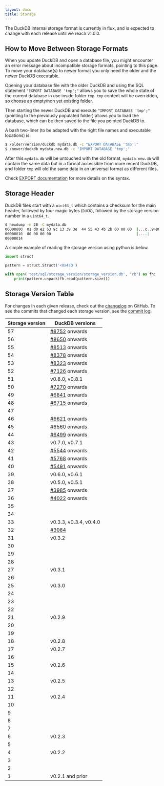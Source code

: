 ```yaml
---
layout: docu
title: Storage
---
```


The DuckDB internal storage format is currently in flux, and is expected to change with each release until we reach v1.0.0.

## How to Move Between Storage Formats

When you update DuckDB and open a database file, you might encounter an error message about incompatible storage formats, pointing to this page.
To move your database(s) to newer format you only need the older and the newer DuckDB executable.

Opening your database file with the older DuckDB and using the SQL statement `"EXPORT DATABASE 'tmp';"` allows you to save the whole state of the current database in use inside folder `tmp`.
`tmp` content will be overridden, so choose an empty/non yet existing folder.

Then starting the newer DuckDB and execute `"IMPORT DATABASE 'tmp';"` (pointing to the previously populated folder) allows you to load the database, which can be then saved to the file you pointed DuckDB to.

A bash two-liner (to be adapted with the right file names and executable locations) is:
```bash
$ /older/version/duckdb mydata.db -c "EXPORT DATABASE 'tmp';"
$ /newer/duckdb mydata.new.db -c "IMPORT DATABASE 'tmp';"
```

After this `mydata.db` will be untouched with the old format, `mydata.new.db` will contain the same data but in a format accessible from more recent DuckDB, and folder `tmp` will old the same data in an universal format as different files.

Check [EXPORT documentation](../docs/sql/statements/export) for more details on the syntax.

## Storage Header

DuckDB files start with a `uint64_t` which contains a checksum for the main header, followed by four magic bytes (`DUCK`), followed by the storage version number in a `uint64_t`.

```bash
$ hexdump -n 20 -C mydata.db
00000000  01 d0 e2 63 9c 13 39 3e  44 55 43 4b 2b 00 00 00  |...c..9>DUCK+...|
00000010  00 00 00 00                                       |....|
00000014
```

A simple example of reading the storage version using python is below.

```python
import struct

pattern = struct.Struct('<8x4sQ')

with open('test/sql/storage_version/storage_version.db', 'rb') as fh:
    print(pattern.unpack(fh.read(pattern.size)))
```

## Storage Version Table

For changes in each given release, check out the [changelog](https://github.com/duckdb/duckdb/releases) on GitHub.
To see the commits that changed each storage version, see the [commit log](https://github.com/duckdb/duckdb/commits/main/src/storage/storage_info.cpp).

| Storage version | DuckDB versions                                             |
|-----------------|-------------------------------------------------------------|
| 57              | [#8752](https://github.com/duckdb/duckdb/pull/8752) onwards |
| 56              | [#8650](https://github.com/duckdb/duckdb/pull/8650) onwards |
| 55              | [#8513](https://github.com/duckdb/duckdb/pull/8513) onwards |
| 54              | [#8378](https://github.com/duckdb/duckdb/pull/8378) onwards |
| 53              | [#8323](https://github.com/duckdb/duckdb/pull/8323) onwards |
| 52              | [#7126](https://github.com/duckdb/duckdb/pull/7126) onwards |
| 51              | v0.8.0, v0.8.1                                              |
| 50              | [#7270](https://github.com/duckdb/duckdb/pull/7270) onwards |
| 49              | [#6841](https://github.com/duckdb/duckdb/pull/6841) onwards |
| 48              | [#6715](https://github.com/duckdb/duckdb/pull/6715) onwards |
| 47              |                                                             |
| 46              | [#6621](https://github.com/duckdb/duckdb/pull/6621) onwards |
| 45              | [#6560](https://github.com/duckdb/duckdb/pull/6560) onwards |
| 44              | [#6499](https://github.com/duckdb/duckdb/pull/6499) onwards |
| 43              | v0.7.0, v0.7.1                                              |
| 42              | [#5544](https://github.com/duckdb/duckdb/pull/5544) onwards |
| 41              | [#5768](https://github.com/duckdb/duckdb/pull/5768) onwards |
| 40              | [#5491](https://github.com/duckdb/duckdb/pull/5491) onwards |
| 39              | v0.6.0, v0.6.1                                              |
| 38              | v0.5.0, v0.5.1                                              |
| 37              | [#3985](https://github.com/duckdb/duckdb/pull/3985) onwards |
| 36              | [#4022](https://github.com/duckdb/duckdb/pull/4022) onwards |
| 35              |                                                             |
| 34              |                                                             |
| 33              | v0.3.3, v0.3.4, v0.4.0                                      |
| 32              | [#3084](https://github.com/duckdb/duckdb/pull/3084)         |
| 31              | v0.3.2                                                      |
| 30              |                                                             |
| 29              |                                                             |
| 28              |                                                             |
| 27              | v0.3.1                                                      |
| 26              |                                                             |
| 25              | v0.3.0                                                      |
| 24              |                                                             |
| 23              |                                                             |
| 22              |                                                             |
| 21              | v0.2.9                                                      |
| 20              |                                                             |
| 19              |                                                             |
| 18              | v0.2.8                                                      |
| 17              | v0.2.7                                                      |
| 16              |                                                             |
| 15              | v0.2.6                                                      |
| 14              |                                                             |
| 13              | v0.2.5                                                      |
| 12              |                                                             |
| 11              | v0.2.4                                                      |
| 10              |                                                             |
| 9               |                                                             |
| 8               |                                                             |
| 7               |                                                             |
| 6               | v0.2.3                                                      |
| 5               |                                                             |
| 4               | v0.2.2                                                      |
| 3               |                                                             |
| 2               |                                                             |
| 1               | v0.2.1 and prior                                            |
